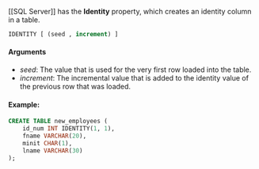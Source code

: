 [[SQL Server]] has the **Identity** property, which creates an identity column in a table.

```sql
IDENTITY [ (seed , increment) ]
```
#### Arguments
- _seed_: The value that is used for the very first row loaded into the table.
- _increment_: The incremental value that is added to the identity value of the previous row that was loaded.
#### Example:
```sql
CREATE TABLE new_employees (
	id_num INT IDENTITY(1, 1),
	fname VARCHAR(20),
	minit CHAR(1),
	lname VARCHAR(30) 
);
```